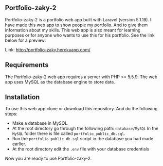 
Portfolio-zaky-2
----------------
Portfolio-zaky-2 is a portfolio web app built with Laravel (version 5.1.19). I have made this web app to show people my portfolio. And to give them information about my skills. This web app is also meant for learning purposes or for anyone who wants to use this for his portfolio. See the link below for a preview:

Link: http://portfolio-zaky.herokuapp.com/

Requirements
------------
The Portfolio-zaky-2 web app requires a server with PHP >= 5.5.9. The web app uses MySQL as the database engine to store data.

Installation
------------
To use this web app clone or download this repository. And do the following steps:

 - Make a database in MySQL. 
 - At the root directory go through the following path: `database/MySQL`  In the `MySQL` folder there is file
   called `portfolio_public_db.sql`.  
 - Run the `portfolio_public_db.sql` script in the database you had made earlier.
 - At the root directory edit the `.env` file with your database credentials

Now you are ready to use Portfolio-zaky-2.
